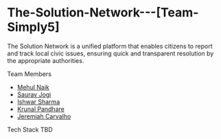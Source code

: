 # The-Solution-Network---[Team-Simply5]
The Solution Network is a unified platform that enables citizens to report and track local civic issues, ensuring quick and transparent resolution by the appropriate authorities.

Team Members
- [Mehul Naik](https://github.com/naikmehul)
- [Saurav Jogi](https://github.com/Saurav-jogi)
- [Ishwar Sharma](https://github.com/Ishwar2104)
- [Krunal Pandhare](https://github.com/KunalPandhare25)
- [Jeremiah Carvalho](https://github.com/jeremiah2810)


Tech Stack
TBD
